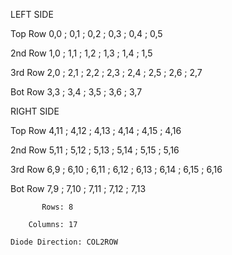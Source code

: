 
LEFT SIDE

Top Row			0,0 ; 0,1 ; 0,2 ; 0,3 ; 0,4 ; 0,5

2nd Row			1,0 ; 1,1 ; 1,2 ; 1,3 ; 1,4 ; 1,5

3rd Row			2,0 ; 2,1 ; 2,2 ; 2,3 ; 2,4 ; 2,5 ; 2,6 ; 2,7

Bot Row					  3,3 ; 3,4 ; 3,5 ; 3,6 ; 3,7

RIGHT SIDE

Top Row				     4,11 ; 4,12 ; 4,13 ; 4,14 ; 4,15 ; 4,16

2nd Row				     5,11 ; 5,12 ; 5,13 ; 5,14 ; 5,15 ; 5,16

3rd Row			6,9 ; 6,10 ; 6,11 ; 6,12 ; 6,13 ; 6,14 ; 6,15 ; 6,16

Bot Row			7,9 ; 7,10 ; 7,11 ; 7,12 ; 7,13 

		   Rows: 8

		Columns: 17

	Diode Direction: COL2ROW

